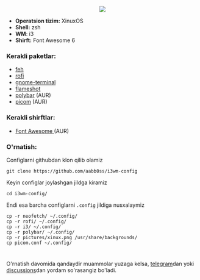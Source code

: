 <p align="center">
  <img src="https://github.com/aabb0ss/i3wm-config/blob/main/pictures/screenshot.png?raw=true">
</p>

- <b>Operatsion tizim:</b> XinuxOS
- <b>Shell:</b> zsh
- <b>WM</b>: i3
- <b>Shirft:</b> Font Awesome 6

<h3>Kerakli paketlar:</h3>

- <a href="https://archlinux.org/packages/extra/x86_64/feh">feh</a>
- <a href="https://archlinux.org/packages/community/x86_64/rofi">rofi</a>
- <a href="https://archlinux.org/packages/community/x86_64/gnome-terminal">gnome-terminal</a>
- <a href="https://archlinux.org/packages/community/x86_64/flameshot">flameshot</a>
- <a href="https://archlinux.org/packages/community/x86_64/polybar">polybar</a> (AUR)
- <a href="https://aur.archlinux.org/packages/picom">picom</a> (AUR)

<h3>Kerakli shirftlar:</h3>

- <a href="https://aur.archlinux.org/packages/ttf-font-awesome">Font Awesome </a> (AUR)

<h3>O'rnatish:</h3>

Configlarni githubdan klon qilib olamiz
```
git clone https://github.com/aabb0ss/i3wm-config
```
Keyin configlar joylashgan jildga kiramiz
```
cd i3wm-config/
```
Endi esa barcha configlarni <code>.config</code> jildiga nusxalaymiz
```
cp -r neofetch/ ~/.config/
cp -r rofi/ ~/.config/
cp -r i3/ ~/.config/
cp -r polybar/ ~/.config/   
cp -r pictures/xinux.png /usr/share/backgrounds/
cp picom.conf ~/.config/
```

#
O'rnatish davomida qandaydir muammolar yuzaga kelsa, <a href="https://t.me/aabdusattorov">telegram</a>dan yoki <a href="https://github.com/aabb0ss/i3wm-config/discussions">discussions</a>dan yordam so'rasangiz bo'ladi.
